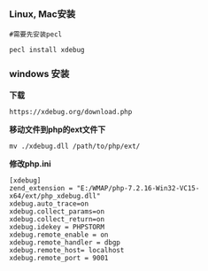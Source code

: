### Linux, Mac安装
```
#需要先安装pecl

pecl install xdebug
```

### windows 安装

**下载**
```
https://xdebug.org/download.php
```

**移动文件到php的ext文件下**
```
mv ./xdebug.dll /path/to/php/ext/
```

**修改php.ini**
```
[xdebug]
zend_extension = "E:/WMAP/php-7.2.16-Win32-VC15-x64/ext/php_xdebug.dll"
xdebug.auto_trace=on
xdebug.collect_params=on
xdebug.collect_return=on
xdebug.idekey = PHPSTORM
xdebug.remote_enable = on
xdebug.remote_handler = dbgp
xdebug.remote_host= localhost
xdebug.remote_port = 9001
```


